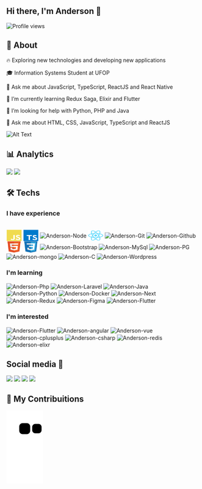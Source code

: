 ## Hi there, I'm Anderson 👋
<p align="left"> <img src="https://komarev.com/ghpvc/?username=andersondev96&color=blue" alt="Profile views" /> </p>

  
  ## 👤 About
  
  🔥 Exploring new technologies and developing new applications
  
  🎓 Information Systems Student at UFOP
  
  💬 Ask me about JavaScript, TypeScript, ReactJS and React Native
  
  🌱 I’m currently learning Redux Saga, Elixir and Flutter
  
  🤔 I’m looking for help with Python, PHP and Java
  
  💬 Ask me about HTML, CSS, JavaScript, TypeScript and ReactJS
  
   
   ![Alt Text](https://media.giphy.com/media/qgQUggAC3Pfv687qPC/giphy.gif)
     

   
   ## 📊 Analytics

<div>
  <a href="https://github.com/andersondev96">
  <img height="180em" src="https://github-readme-stats.vercel.app/api?username=andersondev96&show_icons=true&theme=tokyonight&include_all_commits=true&count_private=true"/></a>
  <a href="https://github.com/andersondev96">
  <img height="180em" src="https://github-readme-stats.vercel.app/api/top-langs/?username=andersondev96&layout=compact&langs_count=7&theme=tokyonight"/>
  </a>
</div>

## 🛠 Techs

### I have experience 
  
 <div style="display: inline_block"><br>
  <img align="center" alt="Anderson-Js" height="30" width="40" src="https://raw.githubusercontent.com/devicons/devicon/master/icons/javascript/javascript-plain.svg">
  <img align="center" alt="Anderson-Ts" height="30" width="40" src="https://raw.githubusercontent.com/devicons/devicon/master/icons/typescript/typescript-plain.svg">
  <img align="center" alt="Anderson-Node" height="30" width="40" src="https://cdn.jsdelivr.net/gh/devicons/devicon/icons/nodejs/nodejs-original.svg" />
   <img align="center" alt="Anderson-React" height="30" width="40" src="https://raw.githubusercontent.com/devicons/devicon/master/icons/react/react-original.svg">
  <img align="center" alt="Anderson-Git" height="30" width="40" src="https://cdn.jsdelivr.net/gh/devicons/devicon/icons/git/git-original.svg" />
  <img align="center" alt="Anderson-Github" height="30" width="40" src="https://cdn.jsdelivr.net/gh/devicons/devicon/icons/github/github-original.svg" />
  <img align="center" alt="Anderson-HTML" height="30" width="40" src="https://raw.githubusercontent.com/devicons/devicon/master/icons/html5/html5-original.svg">
  <img align="center" alt="Anderson-CSS" height="30" width="40" src="https://raw.githubusercontent.com/devicons/devicon/master/icons/css3/css3-original.svg">
  <img align="center" alt="Anderson-Bootstrap" height="30" width="40" src="https://cdn.jsdelivr.net/gh/devicons/devicon/icons/bootstrap/bootstrap-plain.svg">
  <img align="center" alt="Anderson-MySql" height="30" width="40" src="https://cdn.jsdelivr.net/gh/devicons/devicon/icons/mysql/mysql-original-wordmark.svg">
  <img align="center" alt="Anderson-PG" height="30" width="40" src="https://cdn.jsdelivr.net/gh/devicons/devicon/icons/postgresql/postgresql-original.svg" />
  <img align="center" alt="Anderson-mongo" height="30" width="40" src="https://cdn.jsdelivr.net/gh/devicons/devicon/icons/mongodb/mongodb-original.svg" />
  <img align="center" alt="Anderson-C" height="30" width="40" src="https://cdn.jsdelivr.net/gh/devicons/devicon/icons/c/c-original.svg" />
  <img align="center" alt="Anderson-Wordpress" height="30" width="40" src="https://cdn.jsdelivr.net/gh/devicons/devicon/icons/wordpress/wordpress-original.svg" />

  
  ### I'm learning
  
  <img align="center" alt="Anderson-Php" height="30" width="40" src="https://cdn.jsdelivr.net/gh/devicons/devicon/icons/php/php-original.svg">
  <img align="center" alt="Anderson-Laravel" height="30" width="40" src="https://cdn.jsdelivr.net/gh/devicons/devicon/icons/laravel/laravel-plain.svg" />
  <img align="center" alt="Anderson-Java" height="30" width="40" src="https://cdn.jsdelivr.net/gh/devicons/devicon/icons/java/java-original-wordmark.svg">
  <img align="center" alt="Anderson-Python" height="30" width="40" src="https://cdn.jsdelivr.net/gh/devicons/devicon/icons/python/python-original-wordmark.svg">
  <img align="center" alt="Anderson-Docker" height="30" width="40" src="https://cdn.jsdelivr.net/gh/devicons/devicon/icons/docker/docker-original.svg" />
  <img align="center" alt="Anderson-Next" height="30" width="40" src="https://cdn.jsdelivr.net/gh/devicons/devicon/icons/nextjs/nextjs-original.svg" />
  <img align="center" alt="Anderson-Redux" height="30" width="40" src="https://cdn.jsdelivr.net/gh/devicons/devicon/icons/redux/redux-original.svg" />
  <img align="center" alt="Anderson-Figma" height="30" width="40" src="https://cdn.jsdelivr.net/gh/devicons/devicon/icons/figma/figma-original.svg" />
  <img align="center" alt="Anderson-Flutter" height="30" width="40" src="https://cdn.jsdelivr.net/gh/devicons/devicon/icons/flutter/flutter-original.svg" />

  ### I'm interested
  
  <img align="center" alt="Anderson-Flutter" height="30" width="40" src="https://cdn.jsdelivr.net/gh/devicons/devicon/icons/amazonwebservices/amazonwebservices-original-wordmark.svg" />
  <img align="center" alt="Anderson-angular" height="30" width="40" src="https://cdn.jsdelivr.net/gh/devicons/devicon/icons/angularjs/angularjs-original.svg" />
  <img align="center" alt="Anderson-vue" height="30" width="40" src="https://cdn.jsdelivr.net/gh/devicons/devicon/icons/vuejs/vuejs-original-wordmark.svg" />
  <img align="center" alt="Anderson-cplusplus" height="30" width="40" src="https://cdn.jsdelivr.net/gh/devicons/devicon/icons/cplusplus/cplusplus-original.svg" />
  <img align="center" alt="Anderson-csharp" height="30" width="40" src="https://cdn.jsdelivr.net/gh/devicons/devicon/icons/csharp/csharp-original.svg" />
  <img align="center" alt="Anderson-redis" height="30" width="40" src="https://cdn.jsdelivr.net/gh/devicons/devicon/icons/redis/redis-original.svg" />
  <img align="center" alt="Anderson-elixr" height="30" width="40" src="https://cdn.jsdelivr.net/gh/devicons/devicon/icons/elixir/elixir-original.svg" />


</div>
  
  ##

<!--

🔭  I currently work with Full Stack development, mainly in Node JS, React JS and React Native.

🌱  I am also a specialist in JavaScript, TypeScript and mobile development.

📚 I am currently focused on improving my studies in Node JS, React JS and React Native.

🎓 I am graduating from the 5th period of Information Systems.

💻 I also work with web development at Visão Tecnologia e Sistemas :green_heart:.
-->




## Social media :iphone:

<div> 
  <a href="https://instagram.com/anderson_ff13" target="_blank"><img src="https://img.shields.io/badge/-Instagram-%23E4405F?style=for-the-badge&logo=instagram&logoColor=white" target="_blank"></a>
  <a href = "mailto:andersonfferreira96@gmail.com.br"><img src="https://img.shields.io/badge/-Gmail-%23333?style=for-the-badge&logo=gmail&logoColor=white" target="_blank"></a>
  <a href="https://twitter.com/anderson_4nd" target="_blank"><img src="https://img.shields.io/badge/-Twitter-%231DA1F2?style=for-the-badge&logo=twitter&logoColor=white" target="_blank"></a> 
    <a href="https://www.linkedin.com/in/anderson-fernandes96/" target="_blank"><img src="https://img.shields.io/badge/-LinkedIn-%230077B5?style=for-the-badge&logo=linkedin&logoColor=white" target="_blank"></a> 
  
  <br>
  
  ## 🤝 My Contribuitions
  
  ![Snake animation](https://github.com/andersondev96/andersondev96/blob/output/github-contribution-grid-snake.svg)

  

<!--
**andersondev96/andersondev96** is a ✨ _special_ ✨ repository because its `README.md` (this file) appears on your GitHub profile.

Here are some ideas to get you started:

- 🔭 I’m currently working on ...
- 🌱 I’m currently learning ...
- 👯I’m looking to collaborate  ...
- 🤔 I’m looking for help with ...
- 💬 Ask me about ...
- 📫 How to reach me: ...
- 😄 Pronouns: ...
- ⚡ Fun fact: ...
-->
